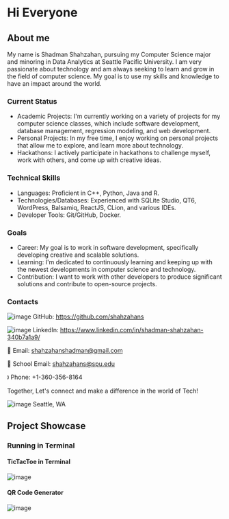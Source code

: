 # Hi Everyone 
## About me 
My name is Shadman Shahzahan, pursuing my Computer Science major and minoring in Data Analytics at Seattle Pacific University. I am very passionate about technology and am always seeking to learn and grow in the field of computer science. My goal is to use my skills and knowledge to have an impact around the world.

### Current Status
* Academic Projects: I'm currently working on a variety of projects for my computer science classes, which include software development, database management, regression modeling, and web development.
* Personal Projects: In my free time, I enjoy working on personal projects that allow me to explore, and learn more about technology.
* Hackathons: I actively participate in hackathons to challenge myself, work with others, and come up with creative ideas.

### Technical Skills
* Languages: Proficient in C++, Python, Java and R.
* Technologies/Databases: Experienced with SQLite Studio, QT6, WordPress, Balsamiq, ReactJS, CLion, and various IDEs.
* Developer Tools: Git/GitHub, Docker.

### Goals
* Career: My goal is to work in software development, specifically developing creative and scalable solutions.
* Learning: I'm dedicated to continuously learning and keeping up with the newest developments in computer science and technology.
* Contribution: I want to work with other developers to produce significant solutions and contribute to open-source projects.

### Contacts
![image](https://github.com/shahzahans/shahzahans/assets/145942385/1bc0e568-b9e4-4051-abf6-676d7e11c578)
GitHub: https://github.com/shahzahans

![image](https://github.com/shahzahans/shahzahans/assets/145942385/d0cda9c8-860a-4bf6-9094-aa322deb1a42)
LinkedIn: https://www.linkedin.com/in/shadman-shahzahan-340b7a1a9/

📧 Email: shahzahanshadman@gmail.com

📧 School Email: shahzahans@spu.edu

🕽 Phone: +1-360-356-8164

Together, Let's connect and make a difference in the world of Tech!

![image](https://github.com/shahzahans/shahzahans/assets/145942385/d61539cd-1996-4925-b960-3d3c0ce5a63f)
Seattle, WA

## Project Showcase

### Running in Terminal

#### TicTacToe in Terminal

![image](https://github.com/shahzahans/shahzahans/assets/145942385/34d7e537-8e0b-4ccf-a5f5-fbb944e8e4f1)

#### QR Code Generator

![image](https://github.com/shahzahans/shahzahans/assets/145942385/ae513fc8-2ffb-438a-ac39-8bece442407d)




